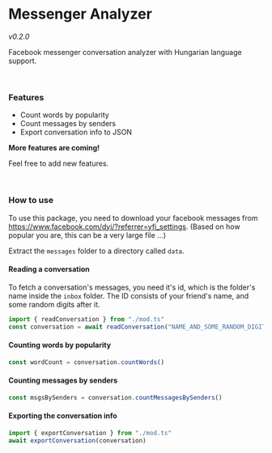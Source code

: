 # Messenger Analyzer

_v0.2.0_

Facebook messenger conversation analyzer with Hungarian language support.

&nbsp;

### Features

- Count words by popularity
- Count messages by senders
- Export conversation info to JSON

**More features are coming!**

Feel free to add new features.

&nbsp;

### How to use

To use this package, you need to download your facebook messages from https://www.facebook.com/dyi/?referrer=yfi_settings. (Based on how popular you are, this can be a very large file ...)

Extract the `messages` folder to a directory called `data`.

#### Reading a conversation

To fetch a conversation's messages, you need it's id, which is the folder's name inside the `inbox` folder.
The ID consists of your friend's name, and some random digits after it.

```ts
import { readConversation } from "./mod.ts"
const conversation = await readConversation("NAME_AND_SOME_RANDOM_DIGITS")
```

#### Counting words by popularity

```ts
const wordCount = conversation.countWords()
```

#### Counting messages by senders

```ts
const msgsBySenders = conversation.countMessagesBySenders()
```

#### Exporting the conversation info

```ts
import { exportConversation } from "./mod.ts"
await exportConversation(conversation)
```
